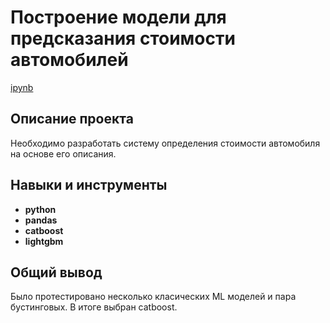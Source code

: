 # Построение модели для предсказания стоимости автомобилей

[ipynb](https://github.com/nosnic/y_practicum/blob/main/08_car_prices_prediction/car_prices_prediction.ipynb)

## Описание проекта

Необходимо разработать систему определения стоимости автомобиля на основе его описания.

## Навыки и инструменты

- **python**
- **pandas**
- **catboost**
- **lightgbm**

## Общий вывод

Было протестировано несколько класических ML моделей и пара бустинговых. В итоге выбран catboost.
